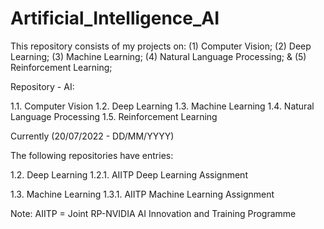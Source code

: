 # Artificial_Intelligence_AI
This repository consists of my projects on: (1) Computer Vision; (2) Deep Learning; (3) Machine Learning; (4) Natural Language Processing; & (5) Reinforcement Learning;

Repository - AI:

1.1. Computer Vision
1.2. Deep Learning
1.3. Machine Learning
1.4. Natural Language Processing
1.5. Reinforcement Learning



Currently (20/07/2022 - DD/MM/YYYY)

The following repositories have entries:

1.2. Deep Learning
1.2.1. AIITP Deep Learning Assignment

1.3. Machine Learning
1.3.1. AIITP Machine Learning Assignment

Note: AIITP = Joint RP-NVIDIA AI Innovation and Training Programme
